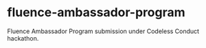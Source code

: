 # fluence-ambassador-program
Fluence Ambassador Program submission under Codeless Conduct hackathon.
